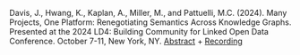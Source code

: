 Davis, J., Hwang, K., Kaplan, A., Miller, M., and Pattuelli, M.C. (2024). Many Projects, One Platform: Renegotiating Semantics Across Knowledge Graphs. Presented at the 2024 LD4: Building Community for Linked Open Data Conference. October 7-11, New York, NY. [Abstract](https://drive.google.com/file/d/168r1mkXIhA-Cv36IoPttm8Ap6EA6hBS6/view?usp=drive_link) + [Recording](https://www.youtube.com/watch?v=mGxxGmnMbbw)

